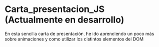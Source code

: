 # Carta_presentacion_JS (Actualmente en desarrollo)

En esta sencilla carta de presentación, he ido aprendiendo un poco más sobre animaciones y como utilizar los distintos elementos del DOM
